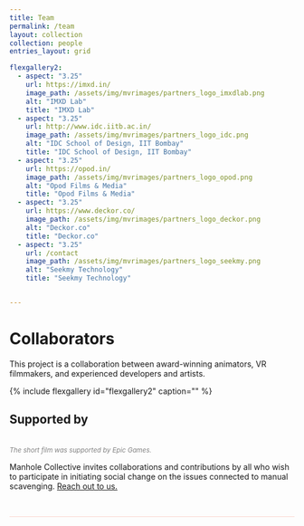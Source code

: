 ```yaml
---
title: Team
permalink: /team
layout: collection
collection: people
entries_layout: grid

flexgallery2:
  - aspect: "3.25"
    url: https://imxd.in/
    image_path: /assets/img/mvrimages/partners_logo_imxdlab.png
    alt: "IMXD Lab"
    title: "IMXD Lab"
  - aspect: "3.25"
    url: http://www.idc.iitb.ac.in/
    image_path: /assets/img/mvrimages/partners_logo_idc.png
    alt: "IDC School of Design, IIT Bombay"
    title: "IDC School of Design, IIT Bombay"
  - aspect: "3.25"
    url: https://opod.in/
    image_path: /assets/img/mvrimages/partners_logo_opod.png
    alt: "Opod Films & Media"
    title: "Opod Films & Media"
  - aspect: "3.25"
    url: https://www.deckor.co/
    image_path: /assets/img/mvrimages/partners_logo_deckor.png
    alt: "Deckor.co"
    title: "Deckor.co"    
  - aspect: "3.25"
    url: /contact
    image_path: /assets/img/mvrimages/partners_logo_seekmy.png
    alt: "Seekmy Technology"
    title: "Seekmy Technology"


---
```

# **Collaborators**

This project is a collaboration between award-winning animators, VR filmmakers, and experienced developers and artists.

{% include flexgallery id="flexgallery2" caption="" %}

## **Supported by**
<div style="width:100%; max-width:200px; margin-top: 0px">
  <a href="https://www.unrealengine.com/" target="_blank"><img src="{{ site.url }}{{ site.baseurl }}/assets/img/mvrimages/unreal.png" alt=""></a>
</div> 
<br>
<small style="color:grey"><i>The short film was supported by Epic Games.</i></small><br>

Manhole Collective invites collaborations and contributions by all who wish to participate in initiating social change on the issues connected to manual scavenging. [Reach out to us.](/contact)

<br>
<hr style="height:1px;border-width:0;color:#fcd5ce;background-color:#fcd5ce">

